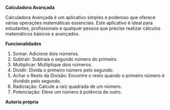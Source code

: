 **Calculadora Avançada**

Calculadora Avançada é um aplicativo simples e poderoso que oferece várias operações matemáticas essenciais. Este aplicativo é ideal para estudantes, profissionais e qualquer pessoa que precise realizar cálculos matemáticos básicos e avançados.

**Funcionalidades**

1. Somar: Adicione dois números.
2. Subtrair: Subtraia o segundo número do primeiro.
3. Multiplicar: Multiplique dois números.
4. Dividir: Divida o primeiro número pelo segundo.
5. Achar o Resto da Divisão: Encontre o resto quando o primeiro número é dividido pelo segundo.
6. Radiciação: Calcule a raiz quadrada de um número.
7. Potenciação: Eleve um número à potência de outro.

**Autoria própria**
